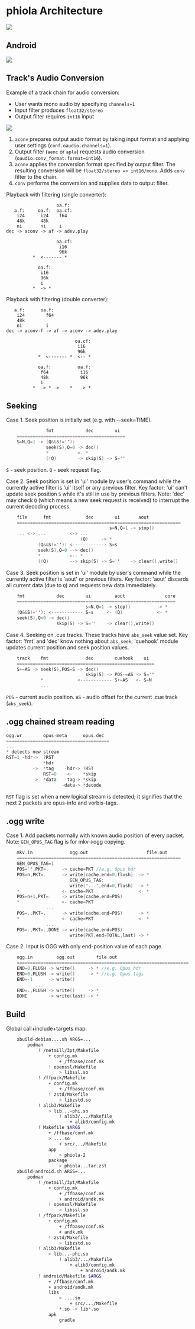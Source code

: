 # phiola Architecture

![](phiola-arch.svg)


## Android

![](phiola-arch-android.svg)


## Track's Audio Conversion

Example of a track chain for audio conversion:

* User wants mono audio by specifying `channels=1`
* Input filter produces `float32/stereo`
* Output filter requires `int16` input

![](chain-aconv.svg)

1. `aconv` prepares output audio format by taking input format and applying user settings (`conf.oaudio.channels=1`).
2. Output filter (`aenc` or `apla`) requests audio conversion (`oaudio.conv_format.format=int16`).
3. `aconv` applies the conversion format specified by output filter.  The resulting conversion will be `float32/stereo => int16/mono`.  Adds `conv` filter to the chain.
4. `conv` performs the conversion and supplies data to output filter.

Playback with filtering (single converter):

```
                   oa.f:
   a.f:     oa.f:  oa.cf:
    i24      i24    f64
    48k      48k
    ni       ni     i
dec -> aconv -> af -> adev.play

                   oa.cf:
                    i16
                    96k
          *  <------- *

            oa.f:
             i16
             96k
             i
          *  -> *
```

Playback with filtering (double converter):

```
   a.f:      oa.f:
    i24        f64
    48k
    ni         i
dec -> aconv-f -> af -> aconv -> adev.play

                          oa.cf:
                           i16
                           96k
            *  <------- *  <-- *

            oa.f:          oa.f:
             f64            i16
             48k            96k
             i
          *  -> * ->    *   -> *
```


## Seeking

Case 1.  Seek position is initially set (e.g. with --seek=TIME).

```C
	           fmt            dec        ui
	=========================================
	S=N,Q=1 -> (Q&&S!=''):
	           seek(S),Q=0 -> dec()
	           *           <- *
	           (!Q)        -> skip(S) -> S=''
```

`S` - seek position.
`Q` - seek request flag.

Case 2.  Seek position is set in 'ui' module by user's command while the currently active filter is 'ui' itself or any previous filter.
Key factor: 'ui' can't update seek position `S` while it's still in use by previous filters.
Note: 'dec' may check `Q` (which means a new seek request is received) to interrupt the current decoding process.

```C
	file      fmt             dec        ui       aout
	==============================================================
	                                   s=N,Q=1 -> stop()
	... <-> ...         <-> ...
	                        (Q)     -> *
	        (Q&&S!=''): <------------- S=s
	        seek(S),Q=0 --> dec()
	        *           <-- *
	        (!Q)        --> skip(S) -> S=''    -> clear(),write()
```

Case 3.  Seek position is set in 'ui' module by user's command while the currently active filter is 'aout' or previous filters.
Key factor: 'aout' discards all current data (due to `Q`) and requests new data immediately.

```C
	fmt            dec        ui         aout               core
	============================================================
	                          s=N,Q=1 -> stop()          -> *
	(Q&&S!=''): <------------ S=s     <- (Q)             <- *
	seek(S),Q=0 -> dec()
	               skip(S) -> S=''    -> clear(),write()
```

Case 4.  Seeking on .cue tracks.  These tracks have `abs_seek` value set.
Key factor: 'fmt' and 'dec' know nothing about `abs_seek`;
 'cuehook' module updates current position and seek position values.

```C
	track    fmt              dec        cuehook    ui
	====================================================
	S+=AS -> seek(S),POS=S -> dec()
	                          skip(S) -> POS-=AS -> S=''
	         *             <------------ S+=AS   <- S=N
	         ...
```

`POS` - current audio position.
`AS` - audio offset for the current .cue track (`abs_seek`).


## .ogg chained stream reading

```C
ogg.wr        opus-meta      opus.dec
=======================================
...
* detects new stream
RST=1 -hdr->  ?RST
              *hdr
          ->  *tag    -hdr-> ?RST
              RST=0    <-    *skip
          ->  *data   -tag-> *skip
                     -data-> *decode
```

`RST` flag is set when a new logical stream is detected; it signifies that the next 2 packets are opus-info and vorbis-tags.


## .ogg write

Case 1.  Add packets normally with known audio position of every packet.
Note: `GEN_OPUS_TAG` flag is for mkv->ogg copying.

```C
	mkv.in              ogg.out                      file.out
	==============================================================
	GEN_OPUS_TAG=1
	POS='',PKT=.     -> cache=PKT //e.g. Opus hdr
	POS=n,PKT=.      -> write(cache,end=0,flush)  -> *
	                    GEN_OPUS_TAG:
	                    write("...",end=0,flush)  -> *
	*                <- cache=PKT                 <- *
	POS=n+1,PKT=.    -> write(cache,end=POS)
	*                <- cache=PKT
	           ...
	POS=.,PKT=.      -> write(cache,end=POS)      -> *
	*                <- cache=PKT                 <- *
	           ...
	POS=.,PKT=.,DONE -> write(cache,end=POS)
	                    write(PKT,end=TOTAL,last) -> *
```

Case 2.  Input is OGG with only end-position value of each page.

```C
	ogg.in         ogg.out        file.out
	=================================================================
	END=0,FLUSH -> write()     -> * //e.g. Opus hdr
	END=0,FLUSH -> write()     -> * //e.g. Opus tags
	END=-1      -> write()
	       ...
	END=.,FLUSH -> write()     -> *
	DONE        -> write(last) -> *
```


## Build

Global call+include+targets map:

```sh
	xbuild-debian....sh ARGS=...
		podman
			! /netmill/3pt/Makefile
				+ config.mk
					+ /ffbase/conf.mk
				! openssl/Makefile
					> libssl.so
			! /ffpack/Makefile
				+ config.mk
					+ /ffbase/conf.mk
				! zstd/Makefile
					> libzstd.so
			! alib3/Makefile
				> lib...-phi.so
					! alib3/.../Makefile
						+ alib3/config.mk
			! Makefile $ARGS
				+ /ffbase/conf.mk
				> ....so
					+ src/.../Makefile
				app
					> phiola-2
				package
					> phiola...tar.zst
	xbuild-android.sh ARGS=...
		podman
			! /netmill/3pt/Makefile
				+ config.mk
					+ /ffbase/conf.mk
					+ android/andk.mk
				! openssl/Makefile
					> libssl.so
			! /ffpack/Makefile
				+ config.mk
					+ /ffbase/conf.mk
					+ andk.mk
				! zstd/Makefile
					> libzstd.so
			! alib3/Makefile
				> lib...-phi.so
					! alib3/.../Makefile
						+ alib3/config.mk
							+ android/andk.mk
			! android/Makefile $ARGS
				+ /ffbase/conf.mk
				+ android/andk.mk
				libs
					> ....so
						+ src/.../Makefile
					*.so -> lib*.so
				apk
					gradle
```
